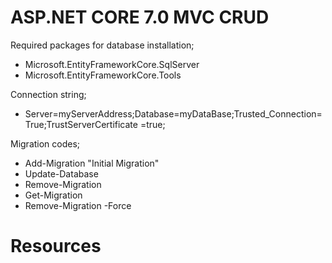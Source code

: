 # ASP.NET CORE 7.0 MVC CRUD


Required packages for database installation;

* Microsoft.EntityFrameworkCore.SqlServer
* Microsoft.EntityFrameworkCore.Tools


Connection string;

* Server=myServerAddress;Database=myDataBase;Trusted_Connection=True;TrustServerCertificate =true;

 Migration codes;

* Add-Migration "Initial Migration"
* Update-Database
* Remove-Migration
* Get-Migration
* Remove-Migration -Force



# Resources

